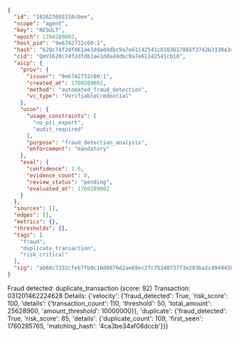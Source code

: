 ```json
{
  "id": "182623605310cbee",
  "scope": "agent",
  "key": "RESULT",
  "epoch": 1760289002,
  "host_pid": "9e6742732c60:1",
  "hash": "620c74f2dfd61ae1ddad4dbc9a7e61142541cb103617865f2742b3330a3492ae",
  "cid": "QmV1620c74f2dfd61ae1ddad4dbc9a7e61142541cb10",
  "aicp": {
    "prov": {
      "issuer": "9e6742732c60:1",
      "created_at": 1760289002,
      "method": "automated_fraud_detection",
      "vc_type": "VerifiableCredential"
    },
    "ucon": {
      "usage_constraints": [
        "no_pii_export",
        "audit_required"
      ],
      "purpose": "fraud_detection_analysis",
      "enforcement": "mandatory"
    },
    "eval": {
      "confidence": 1.0,
      "evidence_count": 0,
      "review_status": "pending",
      "evaluated_at": 1760289002
    }
  },
  "sources": [],
  "edges": [],
  "metrics": {},
  "thresholds": {},
  "tags": [
    "fraud",
    "duplicate_transaction",
    "risk_critical"
  ],
  "sig": "ab68c7332cfeb7fb9c10d6078d2ae69ec27c75240737f3e283ba2c494945be41"
}
```

Fraud detected: duplicate_transaction (score: 92)
Transaction: 031201462224628
Details: {'velocity': {'fraud_detected': True, 'risk_score': 100, 'details': {'transaction_count': 110, 'threshold': 50, 'total_amount': 25628900, 'amount_threshold': 10000000}}, 'duplicate': {'fraud_detected': True, 'risk_score': 85, 'details': {'duplicate_count': 109, 'first_seen': 1760285765, 'matching_hash': '4ca3be34af08dccb'}}}